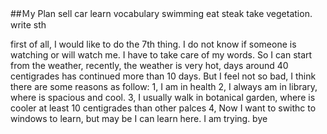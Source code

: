 ##Ｍy Plan
sell car
learn vocabulary
swimming
eat steak
take vegetation.
write sth

first of all, I would like to do the 7th thing.
I do not know if someone is watching or will watch me. I have to take care of my words.
So I can start from the weather, recently, the weather is very hot, days around 40 centigrades has continued more than 10 days. But I feel not so bad, I think
there are some reasons as follow:
1, I am in health
2, I always am in library, where is spacious and cool.
3, I usually walk in botanical garden, where is cooler at least 10 centigrades than other palces
4, Now I want to swithc to windows to learn, but may be I can learn here. I am trying.
bye
